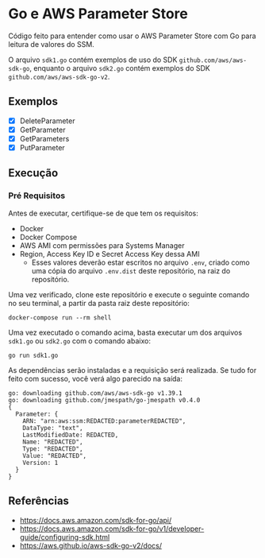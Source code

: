 # Go e AWS Parameter Store

Código feito para entender como usar o AWS Parameter Store com Go para leitura
de valores do SSM.

O arquivo `sdk1.go` contém exemplos de uso do SDK `github.com/aws/aws-sdk-go`,
enquanto o arquivo `sdk2.go` contém exemplos do SDK
`github.com/aws/aws-sdk-go-v2`.

## Exemplos

- [x] DeleteParameter
- [x] GetParameter
- [x] GetParameters
- [x] PutParameter

## Execução

### Pré Requisitos

Antes de executar, certifique-se de que tem os requisitos:

- Docker
- Docker Compose
- AWS AMI com permissões para Systems Manager
- Region, Access Key ID e Secret Access Key dessa AMI
  - Esses valores deverão estar escritos no arquivo `.env`, criado como uma
  cópia do arquivo `.env.dist` deste repositório, na raiz do repositório.

Uma vez verificado, clone este repositório e execute o seguinte comando no seu
terminal, a partir da pasta raiz deste repositório:

```shell
docker-compose run --rm shell
```

Uma vez executado o comando acima, basta executar um dos arquivos `sdk1.go` ou
`sdk2.go` com o comando abaixo:

```shell
go run sdk1.go
```

As dependências serão instaladas e a requisição será realizada. Se tudo for
feito com sucesso, você verá algo parecido na saída:

```shell
go: downloading github.com/aws/aws-sdk-go v1.39.1
go: downloading github.com/jmespath/go-jmespath v0.4.0
{
  Parameter: {
    ARN: "arn:aws:ssm:REDACTED:parameterREDACTED",
    DataType: "text",
    LastModifiedDate: REDACTED,
    Name: "REDACTED",
    Type: "REDACTED",
    Value: "REDACTED",
    Version: 1
  }
}
```

## Referências

- https://docs.aws.amazon.com/sdk-for-go/api/
- https://docs.aws.amazon.com/sdk-for-go/v1/developer-guide/configuring-sdk.html
- https://aws.github.io/aws-sdk-go-v2/docs/

